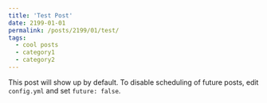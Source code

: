 ```yaml
---
title: 'Test Post'
date: 2199-01-01
permalink: /posts/2199/01/test/
tags:
  - cool posts
  - category1
  - category2
---
```


This post will show up by default. To disable scheduling of future posts, edit `config.yml` and set `future: false`. 
